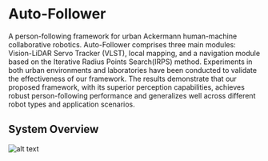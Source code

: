 # Auto-Follower
A person-following framework for urban Ackermann human-machine collaborative robotics. Auto-Follower comprises three main modules: Vision-LiDAR Servo Tracker (VLST), local mapping, and a navigation module based on the Iterative Radius Points Search(IRPS) method. Experiments in both urban environments and laboratories have been conducted to validate the effectiveness of our framework. The results demonstrate that our proposed framework, with its superior perception capabilities, achieves robust person-following performance and generalizes well across different robot types and application scenarios.

## System Overview
![alt text](vscode-local:/c%3A/Users/user_oay/Nutstore/1/Auto_follower%20paper/paper%20documents/images/%E7%B3%BB%E7%BB%9F%E6%80%BB%E8%A7%88/%E7%B3%BB%E7%BB%9F%E6%A1%86%E5%9B%BE4.tif)

